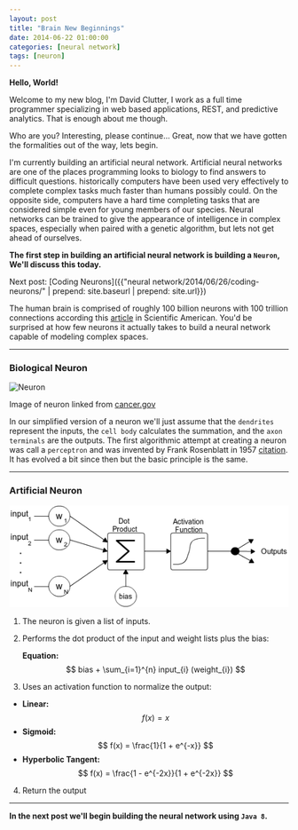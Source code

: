 ```yaml
---
layout: post
title: "Brain New Beginnings"
date: 2014-06-22 01:00:00
categories: [neural network]
tags: [neuron]
---
```


**Hello, World!**

Welcome to my new blog, I'm David Clutter, I work as a full time programmer specializing in web based applications, REST, and predictive analytics.
That is enough about me though.

Who are you?
Interesting, please continue...
Great, now that we have gotten the formalities out of the way, lets begin.

I'm currently building an artificial neural network.
Artificial neural networks are one of the places programming looks to biology to find answers to difficult questions.
historically computers have been used very effectively to complete complex tasks much faster than humans possibly could.
On the opposite side, computers have a hard time completing tasks that are considered simple even for young members of our species.
Neural networks can be trained to give the appearance of intelligence in complex spaces,
especially when paired with a genetic algorithm, but lets not get ahead of ourselves.

**The first step in building an artificial neural network is building a `Neuron`, We'll discuss this today.**

Next post: [Coding Neurons]({{"neural network/2014/06/26/coding-neurons/" | prepend: site.baseurl | prepend: site.url}})

The human brain is comprised of roughly 100 billion neurons with 100 trillion connections according this [article](http://www.scientificamerican.com/article/100-trillion-connections/) in Scientific American.
You'd be surprised at how few neurons it actually takes to build a neural network capable of modeling complex spaces.

---

### Biological Neuron

![Neuron](http://training.seer.cancer.gov/images/brain/neuron.jpg)

Image of neuron linked from [cancer.gov](http://training.seer.cancer.gov/images/brain/neuron.jpg)

In our simplified version of a neuron we'll just assume that the `dendrites` represent the inputs, the `cell body` calculates the summation, and the `axon terminals` are the outputs.
The first algorithmic attempt at creating a neuron was call a `perceptron` and was invented by Frank Rosenblatt in 1957 [citation](https://www.zotero.org/tats/items/itemKey/54SFBCZ9).
It has evolved a bit since then but the basic principle is the same.

---

### Artificial Neuron

![Artificial Neuron](/images/artificial-neuron.png)

1. The neuron is given a list of inputs.

2. Performs the dot product of the input and weight lists plus the bias:

    **Equation:** $$ bias + \sum_{i=1}^{n} input_{i} (weight_{i}) $$

3. Uses an activation function to normalize the output:
  * **Linear:** $$ f(x) = x $$
  * **Sigmoid:** $$ f(x) = \frac{1}{1 + e^{-x}} $$
  * **Hyperbolic Tangent:** $$ f(x) = \frac{1 - e^{-2x}}{1 + e^{-2x}} $$

4. Return the output

---

**In the next post we'll begin building the neural network using `Java 8`.**
